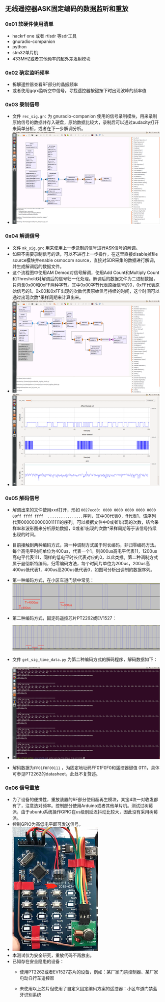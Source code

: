## 无线遥控器ASK固定编码的数据监听和重放

### 0x01 软硬件使用清单

- hackrf one 或者 rtlsdr 等sdr工具
- gnuradio-companion
- python
- stm32单片机
- 433MHZ或者其他频率的超外差发射模块

###  0x02 确定监听频率

- 拆解遥控器查看RF部分的晶振频率
- 或者使用gqrx监听空中信号，寻找遥控器按键按下时出现波峰的频率值

### 0x03 录制信号

- 文件 ` rec_sig.grc ` 为 gnuradio-companion 使用的信号录制模块，用来录制原始信号的数据并存入硬盘，原始数据比较大，录制后可以通过audacity打开来简单分析，或者在下一步解调分析。
- ![2018-12-24 19.23.51](README/2018-12-24-19-23-51.png)

### 0x04 解调信号

- 文件 `mk_sig.grc` 用来使用上一步录制的信号进行ASK信号的解调。
- 如果不需要录制信号的话，可以不进行上一步操作，在这里直接disable掉file source模块并enable osmocom source，直接对SDR采集的数据进行解调，并生成解调后的数据文件。
- 这个流程图中使用AM Demod对信号解调，使用Add Count和Multiply Count和Threshold对解调后的信号归一化处理，解调后的数据文件为二进制数据，只包含0x00和0xFF两种字节。其中0x00字节代表原始信号的0，0xFF代表原始信号的1。0x00和0xFF出现的次数代表原始信号持续的时间，这个时间可以通过出现次数*采样周期来计算出来。
- ![2018-12-24 19.18.12](README/2018-12-24-19-18-12.png)
- ![2018-12-24 19.19.42](README/2018-12-24-19-19-42.png)

### 0x05 解码信号

- 解调出来的文件使用xxd打开，形如 `0027ecd0: 0000 0000 0000 0000 0000 00ff ffff ffff  ................`序列，其中00代表0，ff代表1，该序列代表0000000000011111的序列。可以根据文件中0或者1出现的次数，结合采样率和波形图来分析原始数据，0或者1出现的次数*采样周期等于该信号持续出现的时间。

- 目前接触到两种编码方式，第一种调制方式属于时长编码，非归零编码方法。每个高电平时间单位为400us，代表一个1。则800us高电平代表11，1200us高电平代表111，同样的低电平时长代表对应的0，以此类推。第二种调制方式属于曼彻斯特编码，归零编码方法，每个时间片单位为200us，200us高400us低代表1，400us高200us低代表0，如图可分析出调制的数据序列。

- 第一种编码方式，在小区车道门禁中常见：![image-20181224202755132](README/2018-12-24-20-27-55.png)

- 第二种编码方式，固定码遥控芯片PT2262或EV1527：

  ![image-20181224202828315](README/2018-12-24-20-28-28.png)

- 文件 `get_sig_time_data.py` 为第二种编码方式的解码程序，解码数据如下：

- ![2018-12-24 19.31.06](README/2018-12-24-19-31-06.png)

- 解码数据为`FF01F0F00111` ，为固定地址码FF01F0F0和遥控器键值 0111，具体可参见PT2262的datasheet，此处不复赘述。

### 0x06 信号重放

- 为了设备的便携性，重放装置的RF部分使用超再生模块，某宝4块一对收发都有了，注意选对频率。控制部分使用Arduino或者其他单片机。测试过树莓派，由于ubuntu系统操作GPIO在us级别延迟抖动比较大，因此没有采用树莓派。
- 控制GPIO为高低电平即可发送信号。
- ![2018-12-24 20.47.54](README/2018-12-24-20-47-54.png)
- 本测试仅为安全研究，重放代码不再放出。
- 已知存在安全隐患的设备：
  - 使用PT2262或者EV1527芯片的设备，例如：某厂家门禁控制器、某厂家电动自行车遥控器

  - 未使用以上芯片但使用了自定义固定编码方案的遥控器：小区车道门禁蓝牙识别系统